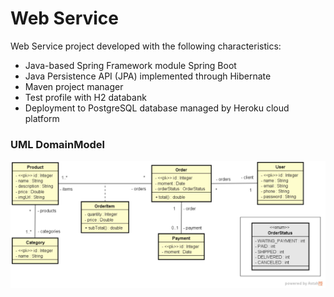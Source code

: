 # Web Service

Web Service project developed with the following characteristics:

- Java-based Spring Framework module Spring Boot
- Java Persistence API (JPA) implemented through Hibernate
- Maven project manager
- Test profile with H2 databank
- Deployment to PostgreSQL database managed by Heroku cloud platform

### UML DomainModel

![](images/DomainModel.png)
